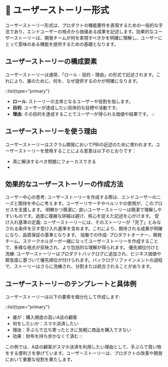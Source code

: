 # 🚧 ユーザーストーリー形式
ユーザーストーリー形式は、プロダクトの機能要件を表現するための一般的な手法であり、エンドユーザーの視点から価値ある成果を記述します。効果的なユーザーストーリーは、開発チームが何を実現すべきかを明確に理解し、ユーザーにとって意味のある機能を提供するための基礎となります。

## ユーザーストーリーの構成要素
ユーザーストーリーは通常、「ロール - 目的 - 理由」の形式で記述されます。これにより、誰のために、何を、なぜ提供するのかが明確になります。

::list{type="primary"}
- **ロール**: ストーリーの主体となるユーザーや役割を指します。
- **目的**: ユーザーが達成したい具体的な目標や活動です。
- **理由**: その目的を達成することでユーザーが得られる価値や結果です。
::


## ユーザーストーリーを使う理由

ユーザーストーリーはスクラム開発においてPBIの記述のために使われます。ユーザーストーリーを使用することによる恩恵は以下のとおりです：
- 真に解決するべき問題にフォーカスできる
- 

## 効果的なユーザーストーリーの作成方法

ユーザー中心の思考: ユーザーストーリーを作成する際は、エンドユーザーのニーズと期待を中心に考えます。ユーザーリサーチやペルソナの使用が、このプロセスを支援します。
明瞭かつ簡潔に: 良いユーザーストーリーは簡潔で理解しやすいものです。過度に複雑な詳細は避け、核心を捉えた記述を心がけます。
受け入れ基準の定義: ユーザーストーリーには、そのストーリーが「完了」とみなされる条件を示す受け入れ基準を含めます。これにより、期待される成果が明確になり、品質保証の基準となります。
協働での作成: プロダクトオーナー、開発チーム、ステークホルダーが一緒になってユーザーストーリーを作成することで、多様な視点が反映され、より包括的な理解が得られます。
優先順位付けと洗練: ユーザーストーリーはプロダクトバックログに追加され、ビジネス価値や緊急度に基づいて優先順位が付けられます。バックログリファインメントの過程で、ストーリーはさらに洗練され、分割または統合されることがあります。

## ユーザーストーリーのテンプレートと具体例

ユーザーストーリーは以下の要素を細分化して作成します:

::list{type="primary"}
- 誰が：購入頻度の高いA店の顧客
- 何をしたいか：スマホ決済したい
- 理由：手ぶらで立ち寄ったときに気軽に商品を購入できない
- 効果：財布を持ち歩かなくて済む
::

この例では、A店の顧客がスマホ決済を利用したい理由として、手ぶらで買い物をする便利さを挙げています。ユーザーストーリーは、プロダクトの改善や開発において重要な役割を果たします。